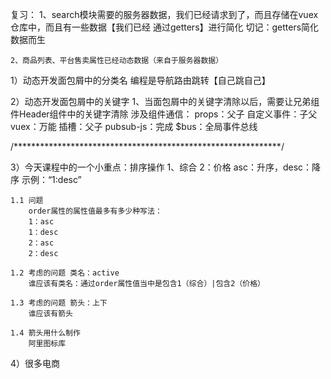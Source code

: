 复习：
    1、search模块需要的服务器数据，我们已经请求到了，而且存储在vuex仓库中，而且有一些数据【我们已经 通过getters】进行简化
    切记：getters简化数据而生

    2、商品列表、平台售卖属性已经动态数据（来自于服务器数据）



1）动态开发面包屑中的分类名
    编程是导航路由跳转【自己跳自己】

2）动态开发面包屑中的关键字
    1、当面包屑中的关键字清除以后，需要让兄弟组件Header组件中的关键字清除
    涉及组件通信：
        props：父子
        自定义事件：子父
        vuex：万能
        插槽：父子
        pubsub-js：完成
        $bus：全局事件总线

/*************************************************************/


3）今天课程中的一个小重点：排序操作
    1、综合 2：价格 asc：升序，desc：降序
    示例：“1:desc”
    
    1.1 问题
        order属性的属性值最多有多少种写法：
        1：asc
        1：desc
        2：asc
        2：desc
    
    1.2 考虑的问题 类名：active
        谁应该有类名：通过order属性值当中是包含1（综合）|包含2（价格）

    1.3 考虑的问题 箭头：上下
        谁应该有箭头
    
    1.4 箭头用什么制作
        阿里图标库

4）很多电商